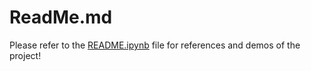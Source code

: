 # ReadMe.md

Please refer to the [README.ipynb](https://github.com/akmazian/bioe134-final-project/blob/main/README.ipynb) file for references and demos of the project!

